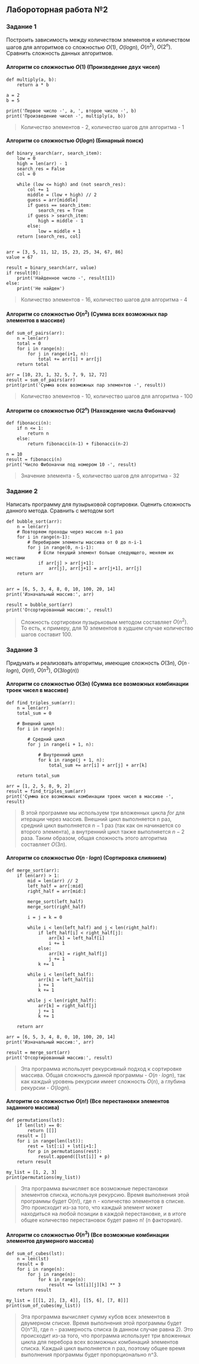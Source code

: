 ## Лабороторная работа №2

### Задание 1

Построить зависимость между количеством элементов и количеством шагов для алгоритмов со сложностью $О(1)$, $O(log n)$, $O(n^2)$, $O(2^n)$. Сравнить сложность данных алгоритмов.

#### Алгоритм со сложностью $О(1)$ (Произведение двух чисел)

```
def multiply(a, b):
    return a * b

a = 2
b = 5

print('Первое число -', a, ', второе число -', b)
print('Произведение чисел -', multiply(a, b))
```

> Количество элементов - 2, количество шагов для алгоритма - 1

#### Алгоритм со сложностью $О(log n)$ (Бинарный поиск)

```
def binary_search(arr, search_item):
    low = 0
    high = len(arr) - 1
    search_res = False
    col = 0

    while (low <= high) and (not search_res):
        col += 1
        middle = (low + high) // 2
        guess = arr[middle]
        if guess == search_item:
            search_res = True
        if guess > search_item:
            high = middle - 1
        else:
            low = middle + 1
    return [search_res, col]


arr = [3, 5, 11, 12, 15, 23, 25, 34, 67, 86]
value = 67

result = binary_search(arr, value)
if result[0]:
    print('Найденное число -', result[1])
else:
    print('Не найден')
```

> Количество элементов - 16, количество шагов для алгоритма - 4

#### Алгоритм со сложностью $О(n^2)$ (Сумма всех возможных пар элементов в массиве)

```
def sum_of_pairs(arr):
    n = len(arr)
    total = 0
    for i in range(n):
        for j in range(i+1, n):
            total += arr[i] + arr[j]
    return total

arr = [10, 23, 1, 32, 5, 7, 9, 12, 72]
result = sum_of_pairs(arr)
print(print('Сумма всех возможных пар элементов -', result))
```

> Количество элементов - 10, количество шагов для алгоритма - 100

#### Алгоритм со сложностью $О(2^n)$ (Нахождение числа Фибоначчи)

```
def fibonacci(n):
    if n <= 1:
        return n
    else:
        return fibonacci(n-1) + fibonacci(n-2)

n = 10
result = fibonacci(n)
print('Число Фибоначчи под номером 10 -', result)
```

> Значение элемента - 5, количество шагов для алгоритма - 32

### Задание 2

Написать программу для пузырьковой сортировки. Оценить сложность данного метода. Сравнить с методом sort

```
def bubble_sort(arr):
    n = len(arr)
    # Повторяем проходы через массив n-1 раз
    for i in range(n-1):
        # Перебираем элементы массива от 0 до n-i-1
        for j in range(0, n-i-1):
            # Если текущий элемент больше следующего, меняем их местами
            if arr[j] > arr[j+1]:
                arr[j], arr[j+1] = arr[j+1], arr[j]
    return arr


arr = [6, 5, 3, 4, 8, 0, 10, 100, 20, 14]
print('Изначальный массив:', arr)

result = bubble_sort(arr)
print('Отсортированный массив:', result)
```

> Сложность сортировки пузырьковым методом составляет $O(n^2)$. То есть, к примеру, для 10 элементов в худшем случае количество шагов составит 100.

### Задание 3

Придумать и реализовать алгоритмы, имеющие сложность $O(3n)$, $O(n \cdot logn)$, $O(n!)$, $O(n^3)$, $O(3log(n))$

#### Алгоритм со сложностью $О(3n)$ (Сумма все возможных комбинации троек чисел в массиве)

```
def find_triples_sum(arr):
    n = len(arr)
    total_sum = 0

    # Внешний цикл
    for i in range(n):

        # Средний цикл
        for j in range(i + 1, n):

            # Внутренний цикл
            for k in range(j + 1, n):
                total_sum += arr[i] + arr[j] + arr[k]

    return total_sum

arr = [1, 2, 5, 8, 9, 2]
result = find_triples_sum(arr)
print('Сумма все возможных комбинации троек чисел в массиве -', result)
```

> В этой программе мы используем три вложенных цикла $for$ для итерации через массив. Внешний цикл выполняется n раз, средний цикл выполняется $n-1$ раз (так как он начинается со второго элемента), а внутренний цикл также выполняется $n-2$ раза. Таким образом, общая сложность этого алгоритма составляет $O(3n)$.


#### Алгоритм со сложностью $О(n \cdot log n)$ (Сортировка слиянием)
```
def merge_sort(arr):
    if len(arr) > 1:
        mid = len(arr) // 2
        left_half = arr[:mid]
        right_half = arr[mid:]

        merge_sort(left_half)
        merge_sort(right_half)

        i = j = k = 0

        while i < len(left_half) and j < len(right_half):
            if left_half[i] < right_half[j]:
                arr[k] = left_half[i]
                i += 1
            else:
                arr[k] = right_half[j]
                j += 1
            k += 1

        while i < len(left_half):
            arr[k] = left_half[i]
            i += 1
            k += 1

        while j < len(right_half):
            arr[k] = right_half[j]
            j += 1
            k += 1

    return arr

arr = [6, 5, 3, 4, 8, 0, 10, 100, 20, 14]
print('Изначальный массив:', arr)

result = merge_sort(arr)
print('Отсортированный массив:', result)
```

>Эта программа использует рекурсивный подход к сортировке массива. Общая сложность данной программы - $O(n \cdot log n)$, так как каждый уровень рекурсии имеет сложность $O(n)$, а глубина рекурсии - $O(log n)$.

#### Алгоритм со сложностью $О(n!)$ (Все перестановки элементов заданного массива)
```
def permutations(lst):
    if len(lst) == 0:
        return [[]]
    result = []
    for i in range(len(lst)):
        rest = lst[:i] + lst[i+1:]
        for p in permutations(rest):
            result.append([lst[i]] + p)
    return result

my_list = [1, 2, 3]
print(permutations(my_list))
```

>Эта программа вычисляет все возможные перестановки элементов списка, используя рекурсию. Время выполнения этой программы будет O(n!), где n - количество элементов в списке. Это происходит из-за того, что каждый элемент может находиться на любой позиции в каждой перестановке, и в итоге общее количество перестановок будет равно n! (n факториал).

#### Алгоритм со сложностью $О(n^3)$ (Все возможные комбинации элементов двумерного массива)

```
def sum_of_cubes(lst):
    n = len(lst)
    result = 0
    for i in range(n):
        for j in range(n):
            for k in range(n):
                result += lst[i][j][k] ** 3
    return result

my_list = [[[1, 2], [3, 4]], [[5, 6], [7, 8]]]
print(sum_of_cubes(my_list))
```

>Эта программа вычисляет сумму кубов всех элементов в двумерном списке. Время выполнения этой программы будет O(n^3), где n - размерность списка (в данном случае равна 2). Это происходит из-за того, что программа использует три вложенных цикла для перебора всех возможных комбинаций элементов списка. Каждый цикл выполняется n раз, поэтому общее время выполнения программы будет пропорционально n^3.